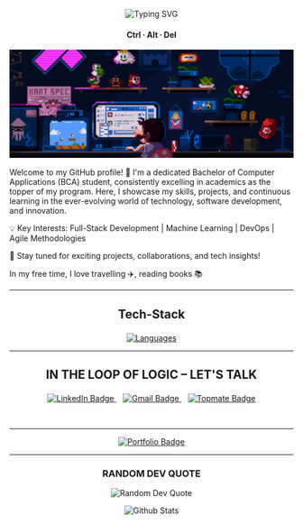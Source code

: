 <!-- Typing SVG Header -->
<div align="center">

![Typing SVG](https://readme-typing-svg.demolab.com?font=Fira+Code&size=24&duration=1500&pause=700&color=FFFFFF&center=true&vCenter=true&width=1000&height=60&lines=Hello+World,+I'm+Lokesh+V!;Crafting+AI-powered+solutions.;Building+full-stack+applications.;Tech+Enthusiast.;+Designing+Flexible+systems.;Optimizing+software+with+algorithms.;Translating+data+into+impact+through+ML+and+analytics.)

</div>

<h4 align="center">Ctrl ∙ Alt ∙ Del</h4>

![logo](https://github.com/lokeshvloki/lokeshvloki/blob/main/209520546-e43e8fc9-bcf0-4a10-8ecc-71de8b1be9d9.gif)

Welcome to my GitHub profile! 🚀 I'm a dedicated Bachelor of Computer Applications (BCA) student, consistently excelling in academics as the topper of my program. Here, I showcase my skills, projects, and continuous learning in the ever-evolving world of technology, software development, and innovation.

💡 Key Interests: Full-Stack Development | Machine Learning | DevOps | Agile Methodologies

📌 Stay tuned for exciting projects, collaborations, and tech insights!

In my free time, I love travelling ✈️, reading books 📚

---

## <p align="center">Tech-Stack</p>

<p align="center">
  <a href="https://skillicons.dev">
    <img src="https://skillicons.dev/icons?i=c,python,javascript,html,css,mysql,react,nodejs,express,git,github,vscode" alt="Languages" />
  </a>
</p>

---


<!-- 🌐 CONNECT WITH ME -->
## <p align="center">IN THE LOOP OF LOGIC – LET'S TALK</p>

<p align="center">
  <!-- LinkedIn -->
  <a href="https://linkedin.com/in/lokesh-v-13873a284" target="_blank" title="Connect on LinkedIn">
    <img src="https://img.shields.io/badge/-LinkedIn-0A66C2?style=for-the-badge&logo=linkedin&logoColor=white" alt="LinkedIn Badge" />
  </a>&nbsp;&nbsp;

  <!-- Gmail -->
  <a href="mailto:lokeshv2403@gmail.com" title="Send me an Email">
    <img src="https://img.shields.io/badge/-Gmail-D14836?style=for-the-badge&logo=gmail&logoColor=white" alt="Gmail Badge" />
  </a>&nbsp;&nbsp;

  <!-- Topmate -->
  <a href="https://topmate.io/lokiicoded" target="_blank" title="Book a 1:1 with me on Topmate">
    <img src="https://img.shields.io/badge/-Topmate-1DA1F2?style=for-the-badge&logo=meetup&logoColor=white" alt="Topmate Badge" />
  </a>
</p>

<br>

---

<!-- Portfolio Button -->
<p align="center">
  <a href="https://lokeshvloki.github.io/Portfolio/" target="_blank" title="Check out my Portfolio">
    <img src="https://img.shields.io/badge/-Portfolio-7B68EE?style=for-the-badge&logo=internet-explorer&logoColor=white" alt="Portfolio Badge" />
  </a>
</p>

---

<h3 align="center">RANDOM DEV QUOTE</h3>

<p align="center">
  <img src="https://quotes-github-readme.vercel.app/api?type=horizontal&theme=radical" alt="Random Dev Quote" />
</p>

<p align="center">
        <img src="https://raw.githubusercontent.com/mayhemantt/mayhemantt/Update/svg/Bottom.svg" alt="Github Stats" />
</p>




